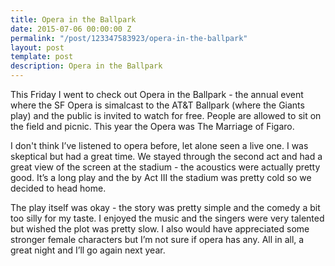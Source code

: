 ```yaml
---
title: Opera in the Ballpark
date: 2015-07-06 00:00:00 Z
permalink: "/post/123347583923/opera-in-the-ballpark"
layout: post
template: post
description: Opera in the Ballpark
---
```


<p>This Friday I went to check out Opera in the Ballpark - the annual event where the SF Opera is simalcast to the AT&amp;T Ballpark (where the Giants play) and the public is invited to watch for free. People are allowed to sit on the field and picnic. This year the Opera was The Marriage of Figaro.</p><p>I don't think I’ve listened to opera before, let alone seen a live one. I was skeptical but had a great time. We stayed through the second act and had a great view of the screen at the stadium - the acoustics were actually pretty good. It’s a long play and the by Act III the stadium was pretty cold so we decided to head home.</p><p>The play itself was okay - the story was pretty simple and the comedy a bit too silly for my taste. I enjoyed the music and the singers were very talented but wished the plot was pretty slow. I also would have appreciated some stronger female characters but I’m not sure if opera has any. All in all, a great night and I’ll go again next year.</p>
